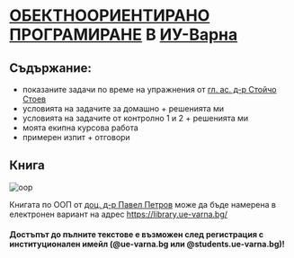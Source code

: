 # [ОБЕКТНООРИЕНТИРАНО ПРОГРАМИРАНЕ](https://ue-varna.bg/uploads/discipline_files/jFD3_07407_Obektnoorientirano_programirane_Bachelor.pdf) В [ИУ-Варна](https://ue-varna.bg/bg/subject/4075#curriculum)

## Съдържание:
   - показаните задачи по време на упражнения от [гл. ас. д-р Стойчо Стоев](https://ue-varna.bg/bg/teacher/7079)
   - условията на задачите за домашно + решенията ми
   - условията на задачите от контролно 1 и 2 + решенията ми
   - моята екипна курсова работа
   - примерен изпит + отговори

## Книга
![oop](https://bookstore.ue-varna.bg/image/cache/catalog/735/447-500x500.png)

Книгата по ООП от [доц. д-р Павел Петров](https://ue-varna.bg/bg/teacher/7102) може да бъде намерена в електронен вариант на адрес https://library.ue-varna.bg/

#### Достъпът до пълните текстове е възможен след регистрация с институционален имейл (@ue-varna.bg или @students.ue-varna.bg)!

